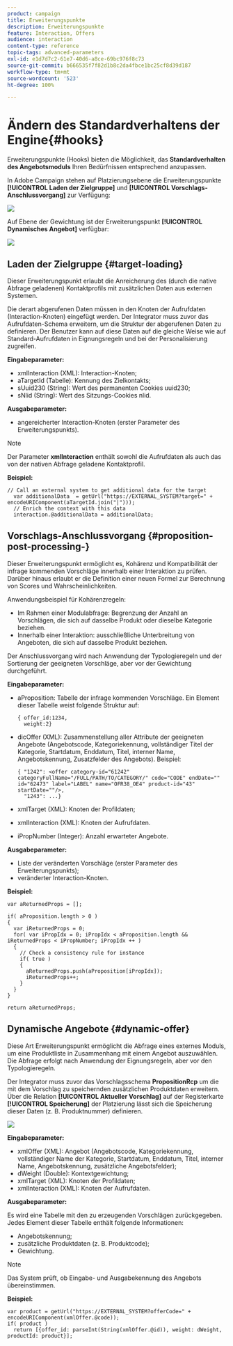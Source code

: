 ```yaml
---
product: campaign
title: Erweiterungspunkte
description: Erweiterungspunkte
feature: Interaction, Offers
audience: interaction
content-type: reference
topic-tags: advanced-parameters
exl-id: e1d7d7c2-61e7-40d6-a8ce-69bc976f8c73
source-git-commit: b666535f7f82d1b8c2da4fbce1bc25cf8d39d187
workflow-type: tm+mt
source-wordcount: '523'
ht-degree: 100%

---
```


# Ändern des Standardverhaltens der Engine{#hooks}



Erweiterungspunkte (Hooks) bieten die Möglichkeit, das **Standardverhalten des Angebotsmoduls** Ihren Bedürfnissen entsprechend anzupassen.

In Adobe Campaign stehen auf Platzierungsebene die Erweiterungspunkte **[!UICONTROL Laden der Zielgruppe]** und **[!UICONTROL Vorschlags-Anschlussvorgang]** zur Verfügung:

![](assets/interaction_hooks_1.png)

Auf Ebene der Gewichtung ist der Erweiterungspunkt **[!UICONTROL Dynamisches Angebot]** verfügbar:

![](assets/interaction_hooks_2.png)

## Laden der Zielgruppe {#target-loading}

Dieser Erweiterungspunkt erlaubt die Anreicherung des (durch die native Abfrage geladenen) Kontaktprofils mit zusätzlichen Daten aus externen Systemen.

Die derart abgerufenen Daten müssen in den Knoten der Aufrufdaten (Interaction-Knoten) eingefügt werden. Der Integrator muss zuvor das Aufrufdaten-Schema erweitern, um die Struktur der abgerufenen Daten zu definieren. Der Benutzer kann auf diese Daten auf die gleiche Weise wie auf Standard-Aufrufdaten in Eignungsregeln und bei der Personalisierung zugreifen.

**Eingabeparameter:**

* xmlInteraction (XML): Interaction-Knoten;
* aTargetId (Tabelle): Kennung des Zielkontakts;
* sUuid230 (String): Wert des permanenten Cookies uuid230;
* sNlid (String): Wert des Sitzungs-Cookies nlid.

**Ausgabeparameter:**

* angereicherter Interaction-Knoten (erster Parameter des Erweiterungspunkts).

>[!NOTE]
>
>Der Parameter **xmlInteraction** enthält sowohl die Aufrufdaten als auch das von der nativen Abfrage geladene Kontaktprofil.

**Beispiel:**

```
// Call an external system to get additional data for the target
  var additionalData  = getUrl("https://EXTERNAL_SYSTEM?target=" + encodeURIComponent(aTargetId.join("|")));
  // Enrich the context with this data
  interaction.@additionalData = additionalData;
```

## Vorschlags-Anschlussvorgang {#proposition-post-processing-}

Dieser Erweiterungspunkt ermöglicht es, Kohärenz und Kompatibilität der infrage kommenden Vorschläge innerhalb einer Interaktion zu prüfen. Darüber hinaus erlaubt er die Definition einer neuen Formel zur Berechnung von Scores und Wahrscheinlichkeiten.

Anwendungsbeispiel für Kohärenzregeln:

* Im Rahmen einer Modulabfrage: Begrenzung der Anzahl an Vorschlägen, die sich auf dasselbe Produkt oder dieselbe Kategorie beziehen.
* Innerhalb einer Interaktion: ausschließliche Unterbreitung von Angeboten, die sich auf dasselbe Produkt beziehen.

Der Anschlussvorgang wird nach Anwendung der Typologieregeln und der Sortierung der geeigneten Vorschläge, aber vor der Gewichtung durchgeführt.

**Eingabeparameter:**

* aProposition: Tabelle der infrage kommenden Vorschläge. Ein Element dieser Tabelle weist folgende Struktur auf:

  ```
  { offer_id:1234,
    weight:2}
  ```

* dicOffer (XML): Zusammenstellung aller Attribute der geeigneten Angebote (Angebotscode, Kategoriekennung, vollständiger Titel der Kategorie, Startdatum, Enddatum, Titel, interner Name, Angebotskennung, Zusatzfelder des Angebots). Beispiel:


  ```
  { "1242": <offer category-id="61242" categoryFullName="/FULL/PATH/TO/CATEGORY/" code="CODE" endDate="" id="62473" label="LABEL" name="OFR38_OE4" product-id="43" startDate=""/>,
    "1243": ...}
  ```

* xmlTarget (XML): Knoten der Profildaten;
* xmlInteraction (XML): Knoten der Aufrufdaten.
* iPropNumber (Integer): Anzahl erwarteter Angebote.

**Ausgabeparameter:**

* Liste der veränderten Vorschläge (erster Parameter des Erweiterungspunkts);
* veränderter Interaction-Knoten.

**Beispiel:**

```
var aReturnedProps = [];

if( aProposition.length > 0 )
{
  var iReturnedProps = 0;
  for( var iPropIdx = 0; iPropIdx < aProposition.length && iReturnedProps < iPropNumber; iPropIdx ++ )
  {
    // Check a consistency rule for instance
    if( true )
    {
      aReturnedProps.push(aProposition[iPropIdx]);
      iReturnedProps++;
    }
  }
}

return aReturnedProps;
```

## Dynamische Angebote {#dynamic-offer}

Diese Art Erweiterungspunkt ermöglicht die Abfrage eines externes Moduls, um eine Produktliste in Zusammenhang mit einem Angebot auszuwählen. Die Abfrage erfolgt nach Anwendung der Eignungsregeln, aber vor den Typologieregeln.

Der Integrator muss zuvor das Vorschlagsschema **PropositionRcp** um die mit dem Vorschlag zu speichernden zusätzlichen Produktdaten erweitern. Über die Relation **[!UICONTROL Aktueller Vorschlag]** auf der Registerkarte **[!UICONTROL Speicherung]** der Platzierung lässt sich die Speicherung dieser Daten (z. B. Produktnummer) definieren.

![](assets/interaction_hooks_3.png)

**Eingabeparameter:**

* xmlOffer (XML): Angebot (Angebotscode, Kategoriekennung, vollständiger Name der Kategorie, Startdatum, Enddatum, Titel, interner Name, Angebotskennung, zusätzliche Angebotsfelder);
* dWeight (Double): Kontextgewichtung;
* xmlTarget (XML): Knoten der Profildaten;
* xmlInteraction (XML): Knoten der Aufrufdaten.

**Ausgabeparameter:**

Es wird eine Tabelle mit den zu erzeugenden Vorschlägen zurückgegeben. Jedes Element dieser Tabelle enthält folgende Informationen:

* Angebotskennung;
* zusätzliche Produktdaten (z. B. Produktcode);
* Gewichtung.

>[!NOTE]
>
>Das System prüft, ob Eingabe- und Ausgabekennung des Angebots übereinstimmen.

**Beispiel:**

```
var product = getUrl("https://EXTERNAL_SYSTEM?offerCode=" + encodeURIComponent(xmlOffer.@code));
if( product )
  return [{offer_id: parseInt(String(xmlOffer.@id)), weight: dWeight, productId: product}];
```
